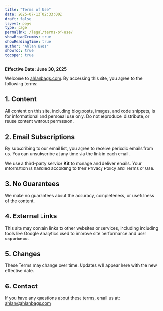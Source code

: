 ```yaml
---
title: "Terms of Use"
date: 2025-07-13T02:33:00Z
draft: false
layout: page
type: page
permalink: /legal/terms-of-use/
showBreadCrumbs: true
showReadingTime: true
author: "Ahlan Bags"
showToc: true
tocopen: true
---
```


**Effective Date: June 30, 2025**

Welcome to <a href="https://ahlanbags.com" target="_blank" rel="noopener">ahlanbags.com</a>. By accessing this site, you agree to the following terms:

## 1. Content

All content on this site, including blog posts, images, and code snippets, is for informational and personal use only. Do not reproduce, distribute, or reuse content without permission.

## 2. Email Subscriptions

By subscribing to our email list, you agree to receive periodic emails from us. You can unsubscribe at any time via the link in each email.

We use a third-party service **Kit** to manage and deliver emails. Your information is handled according to their Privacy Policy and Terms of Use.

## 3. No Guarantees

We make no guarantees about the accuracy, completeness, or usefulness of the content.

## 4. External Links

This site may contain links to other websites or services, including including tools like Google Analytics used to improve site performance and user experience.

## 5. Changes

These Terms may change over time. Updates will appear here with the new effective date.

## 6. Contact

If you have any questions about these terms, email us at: [ahlan@ahlanbags.com](mailto:ahlan@ahlanbags.com)
